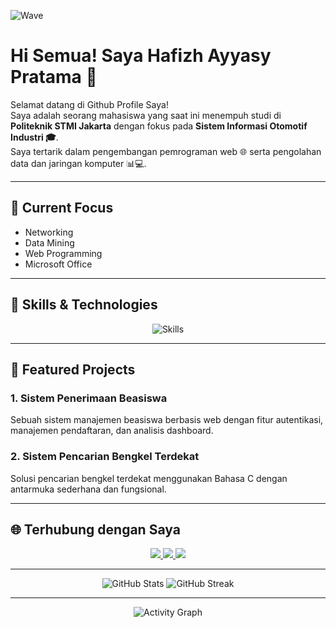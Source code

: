 ![Wave](https://media.giphy.com/media/hvRJCLFzcasrR4ia7z/giphy.gif)  
# Hi Semua! Saya Hafizh Ayyasy Pratama 👋

Selamat datang di Github Profile Saya!  
Saya adalah seorang mahasiswa yang saat ini menempuh studi di **Politeknik STMI Jakarta** dengan fokus pada **Sistem Informasi Otomotif Industri 🎓**.  
Saya tertarik dalam pengembangan pemrograman web 🌐 serta pengolahan data dan jaringan komputer 📊💻.

---

## 🎯 Current Focus
- Networking
- Data Mining
- Web Programming
- Microsoft Office

---

## 💼 Skills & Technologies
<p align="center">
  <img src="https://skillicons.dev/icons?i=html,css,bootstrap,php,mysql,java,python,git" alt="Skills" />
</p>

---

## 🚀 Featured Projects

### 1. Sistem Penerimaan Beasiswa
Sebuah sistem manajemen beasiswa berbasis web dengan fitur autentikasi, manajemen pendaftaran, dan analisis dashboard.

### 2. Sistem Pencarian Bengkel Terdekat
Solusi pencarian bengkel terdekat menggunakan Bahasa C dengan antarmuka sederhana dan fungsional.

---

## 🌐 Terhubung dengan Saya
<p align="center">
  <a href="https://www.linkedin.com/in/hafizh-ayyasy-pratama">
    <img src="https://img.shields.io/badge/LinkedIn-0077B5?style=for-the-badge&logo=linkedin&logoColor=white" />
  </a>
  <a href="https://www.instagram.com/hafizhpratam_/">
    <img src="https://img.shields.io/badge/Instagram-E4405F?style=for-the-badge&logo=instagram&logoColor=white" />
  </a>
  <a href="https://www.youtube.com/@hafizhayyasypratama8530">
    <img src="https://img.shields.io/badge/YouTube-FF0000?style=for-the-badge&logo=youtube&logoColor=white" />
  </a>
</p>

---

<p align="center">
  <img src="https://github-readme-stats.vercel.app/api?username=hafizhayyasypratama&show_icons=true&theme=radical" alt="GitHub Stats" />
  <img src="https://github-readme-streak-stats.herokuapp.com/?user=hafizhayyasypratama&theme=radical" alt="GitHub Streak" />
</p>

---

<p align="center">
  <img src="https://github-readme-activity-graph.cyclic.app/graph?username=hafizhayyasypratama04&theme=redical" alt="Activity Graph" />
</p>
